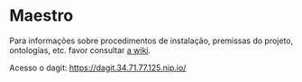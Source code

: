 # Maestro

Para informações sobre procedimentos de instalação, premissas do projeto, ontologias, etc. favor consultar [a wiki](https://github.com/RJ-SMTR/maestro/wiki).

Acesso o dagit: https://dagit.34.71.77.125.nip.io/
